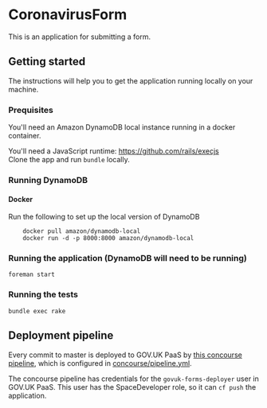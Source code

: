 # CoronavirusForm

This is an application for submitting a form.

## Getting started

The instructions will help you to get the application running
locally on your machine.

### Prequisites

You'll need an Amazon DynamoDB local instance running in a docker container. 

You'll need a JavaScript runtime: https://github.com/rails/execjs  
Clone the app and run `bundle` locally.  

### Running DynamoDB 

#### Docker
Run the following to set up the local version of DynamoDB

```
    docker pull amazon/dynamodb-local 
    docker run -d -p 8000:8000 amazon/dynamodb-local 
```

### Running the application (DynamoDB will need to be running)

    foreman start

### Running the tests

    bundle exec rake


## Deployment pipeline

Every commit to master is deployed to GOV.UK PaaS by
[this concourse pipeline](https://cd.gds-reliability.engineering/teams/govuk-tools/pipelines/govuk-corona-vulnerable-people-form),
which is configured in [concourse/pipeline.yml](concourse/pipeline.yml).

The concourse pipeline has credentials for the `govuk-forms-deployer` user in
GOV.UK PaaS. This user has the SpaceDeveloper role, so it can `cf push` the application.
